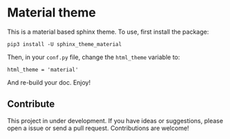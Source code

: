 Material theme
==============
This is a material based sphinx theme. To use, first install the package:

    pip3 install -U sphinx_theme_material

Then, in your ``conf.py`` file, change the ``html_theme`` variable to:

    html_theme = 'material'

And re-build your doc. Enjoy!

Contribute
----------
This project in under development. If you have ideas or suggestions, please open
a issue or send a pull request. Contributions are welcome!
